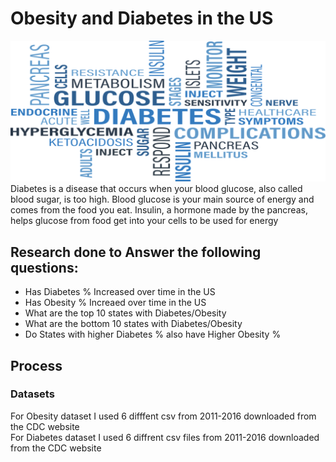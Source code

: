 # Obesity and Diabetes in the US
![Img from file](Images/main.png)
<br>
Diabetes is a disease that occurs when your blood glucose, also called blood sugar, is too high. Blood glucose is your main source of energy and comes from the food you eat. Insulin, a hormone made by the pancreas, helps glucose from food get into your cells to be used for energy

## Research done to Answer the following questions:
* Has Diabetes % Increased over time in the US
* Has Obesity % Increaed over time in the US
* What are the top 10 states with Diabetes/Obesity
* What are the bottom 10 states with Diabetes/Obesity
* Do States with higher Diabetes %  also have Higher Obesity %

## Process
### Datasets
For Obesity dataset I used 6 difffent csv from 2011-2016 downloaded from the CDC website\
For Diabetes dataset I used 6 diffrent csv files from 2011-2016 downloaded from the CDC website








